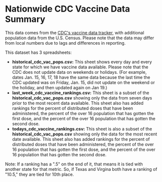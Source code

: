 # **Nationwide CDC Vaccine Data Summary**
This data comes from the [CDC's vaccine data tracker](https://covid.cdc.gov/covid-data-tracker/#vaccinations), with additional population data from the U.S. Census. Please note that the data may differ from local numbers due to lags and differences in reporting.

This dataset has 3 spreadsheets:


* **historical\_cdc\_vac\_pops.csv:**  This sheet shows every day and every state for which we have vaccine data available. Please note that the CDC does not update data on weekends or holidays. (For example, dates Jan. 15, 16, 17, 18 have the same data because the last time the CDC updated was on Friday, Jan. 15, did not update on the weekend or the holiday, and then updated again on Jan 19.)
* **last\_week\_cdc\_vaccine\_rankings.csv:** This sheet is a subset of the **historical\_cdc\_vac\_pops.csv** showing only the data from seven days prior to the most recent data available. This sheet also has added rankings for the percent of distributed doses that have been administered, the percent of the over 16 population that has gotten the first dose, and the percent of the over 16 population that has gotten the second dose.
* **todays\_cdc\_vaccine\_rankings.csv:** This sheet is also a subset of the **historical\_cdc\_vac\_pops.csv** showing only the data for the most recent date available. This sheet also has added rankings for the percent of distributed doses that have been administered, the percent of the over 16 population that has gotten the first dose, and the percent of the over 16 population that has gotten the second dose.

Note: If a ranking has a ".5" on the end of it, that means it is tied with another state for that metric. So, if Texas and Virgina both have a ranking of "10.5," they are tied for 10th place.
